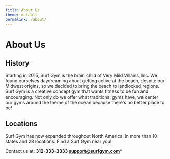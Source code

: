 ```yaml
---
title: About Us
theme: default
permalink: /about/
---
```

# About Us

## History
Starting in 2015, Surf Gym is the brain child of Very Mild Villains, Inc. We found ourselves daydreaming about getting active at the beach, despite our Midwest origins, so we decided to bring the beach to landlocked regions. Surf Gym is a creative concept gym that wants fitness to be fun and encouraging. Not only do we offer what traditional gyms have, we center our gyms around the theme of the ocean because there's no better place to be!

## Locations
Surf Gym has now expanded throughout North America, in more than 10 states and 28 locations. Find a Surf Gym near you!



Contact us at: **312-333-3333
support@surfgym.com***
